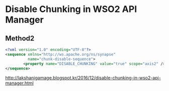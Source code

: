 # Disable Chunking in WSO2 API Manager

## Method2
```xml
<?xml version="1.0" encoding="UTF-8"?>
<sequence xmlns="http://ws.apache.org/ns/synapse"
          name="chunk-disable-sequence">
        <property name="DISABLE_CHUNKING" value="true" scope="axis2" />
</sequence>
```
http://lakshanigamage.blogspot.kr/2016/12/disable-chunking-in-wso2-api-manager.html

